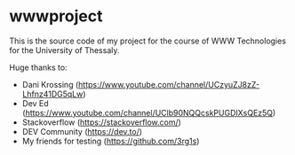 # wwwproject
This is the source code of my project for the course of WWW Technologies for the University of Thessaly.

Huge thanks to:
- Dani Krossing   (https://www.youtube.com/channel/UCzyuZJ8zZ-Lhfnz41DG5qLw)
- Dev Ed          (https://www.youtube.com/channel/UClb90NQQcskPUGDIXsQEz5Q)
- Stackoverflow   (https://stackoverflow.com/)
- DEV Community   (https://dev.to/)
- My friends for testing (https://github.com/3rg1s)
